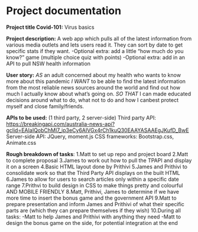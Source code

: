 # Project documentation

**Project title Covid-101:** Virus basics 

**Project description:** A web app which pulls all of the latest information from various media outlets and lets users read it. They can sort by date to get specific stats if they want.
  -Optional extra: add a little “how much do you know?” game (multiple choice quiz with points)
  -Optional extra: add in an API to pull NSW health information
  
**User story:** 
*AS* an adult concerned about my health who wants to know more about this pandemic
*I WANT* to be able to find the latest information from the most reliable news sources around the world and find out how much I actually know about what’s going on.
*SO THAT* I can made educated decisions around what to do, what not to do and how I canbest protect myself and close family/friends.

**APIs to be used:** (1 third party, 2 server-side)
Third party API: https://breakingapi.com/australia-news-api?gclid=EAIaIQobChMI7_ip3eCy6AIVGx4rCh1kuQ30EAAYASAAEgJKufD_BwE
Server-side API: JQuery, moment.js
CSS frameworks: Bootstrap.css, Animate.css

**Rough breakdown of tasks**:
1.Matt to set up repo and project board
2.Matt to complete proposal
3.James to work out how to pull the TPAPI and display it on a screen
4.Basic HTML layout done by Prithivi 
5.James and Prithivi to consolidate work so that the Third Party API displays on the built HTML
6.James to allow for users to search articles only within a specific date range
7.Prithvi to build design in CSS to make things pretty and colourful AND MOBILE FRIENDLY
8.Matt, Prithivi, James to determine if we have more time to insert the bonus game and the government API
9.Matt to prepare presentation and inform James and Prithivi of what their specific parts are (which they can prepare themselves if they wish)
10.During all tasks: 
  -Matt to help James and Prithivi with anything they need
  -Matt to design the bonus game on the side, for potential integration at the end
